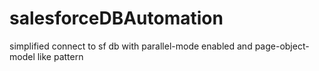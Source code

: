 # salesforceDBAutomation
simplified connect to sf db with parallel-mode enabled and page-object-model like pattern
